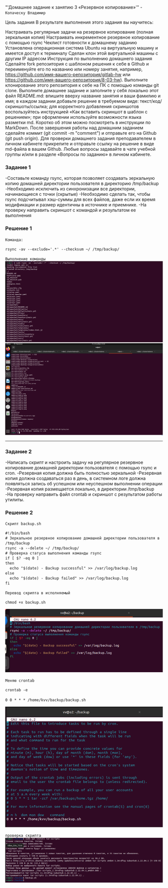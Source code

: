 "'Домашнее задание к занятию 3 «Резервное копирование»'" - `Копаческу Владимир`

Цель задания
В результате выполнения этого задания вы научитесь:

Настраивать регулярные задачи на резервное копирование (полная зеркальная копия)
Настраивать инкрементное резервное копирование с помощью rsync
Чеклист готовности к домашнему заданию
Установлена операционная система Ubuntu на виртуальную машину и имеется доступ к терминалу
Сделан клон этой виртуальной машины с другим IP адресом
Инструкция по выполнению домашнего задания
Сделайте fork репозитория c шаблоном решения к себе в Github и переименуйте его по названию или номеру занятия, например, https://github.com/имя-вашего-репозитория/gitlab-hw или https://github.com/имя-вашего-репозитория/8-03-hw).
Выполните клонирование этого репозитория к себе на ПК с помощью команды git clone.
Выполните домашнее задание и заполните у себя локально этот файл README.md:
впишите вверху название занятия и ваши фамилию и имя;
в каждом задании добавьте решение в требуемом виде: текст/код/скриншоты/ссылка;
для корректного добавления скриншотов воспользуйтесь инструкцией «Как вставить скриншот в шаблон с решением»;
при оформлении используйте возможности языка разметки md. Коротко об этом можно посмотреть в инструкции по MarkDown.
После завершения работы над домашним заданием сделайте коммит (git commit -m "comment") и отправьте его на Github (git push origin).
Для проверки домашнего задания преподавателем в личном кабинете прикрепите и отправьте ссылку на решение в виде md-файла в вашем Github.
Любые вопросы задавайте в чате учебной группы и/или в разделе «Вопросы по заданию» в личном кабинете.

### Задание 1
-Составьте команду rsync, которая позволяет создавать зеркальную копию домашней директории пользователя в директорию /tmp/backup
-Необходимо исключить из синхронизации все директории, начинающиеся с точки (скрытые)
-Необходимо сделать так, чтобы rsync подсчитывал хэш-суммы для всех файлов, даже если их время модификации и размер идентичны в источнике и приемнике.
-На проверку направить скриншот с командой и результатом ее выполнения
### Решение 1
`Команда:`

```
rsync -av --exclude='.*' --checksum ~/ /tmp/backup/

```

`Выполнение команды`                                    
![alt text](https://github.com/Replica63/backup/blob/main/img/1.png)
![alt text](https://github.com/Replica63/backup/blob/main/img/2.png)

---

### Задание 2
-Написать скрипт и настроить задачу на регулярное резервное копирование домашней директории пользователя с помощью rsync и cron.
-Резервная копия должна быть полностью зеркальной
-Резервная копия должна создаваться раз в день, в системном логе должна появляться запись об успешном или неуспешном выполнении операции
-Резервная копия размещается локально, в директории /tmp/backup
-На проверку направить файл crontab и скриншот с результатом работы утилиты.
### Решение 2

`Скрипт backup.sh`

```
#!/bin/bash
# Зеркальное резервное копирование домашней директории пользователя в /tmp/backup
rsync -a --delete ~/ /tmp/backup/
# Проверка статуса выполнения команды rsync
if [ $? -eq 0 ]
then
  echo "$(date) - Backup successful" >> /var/log/backup.log
else
  echo "$(date) - Backup failed" >> /var/log/backup.log
fi

```
`Перевод скрипта в исполняемый`
```
chmod +x backup.sh
```
![alt text](https://github.com/Replica63/backup/blob/main/img/3.png)

`Меняю crontab`

```
crontab -e

0 0 * * * /home/kvv/backup/backup.sh
```
![alt text](https://github.com/Replica63/backup/blob/main/img/4.png)

`проверка скрипта`
![alt text](https://github.com/Replica63/backup/blob/main/img/5.png)


